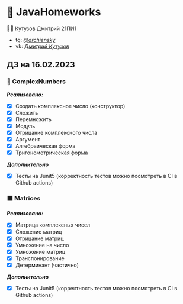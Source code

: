 # 📔 JavaHomeworks
👨‍🎓 Кутузов Дмитрий 21ПИ1
* tg: *[@archiensky](https://archiensky.t.me)*
* vk: *[Дмитрий Кутузов](https://vk.com/archietotsamblu)*

## ДЗ на 16.02.2023
### 🧮 ComplexNumbers
***Реализовано:***
 - [X] Создать комплексное число (конструктор)
 - [X] Сложить
 - [X] Перемножить
 - [X] Модуль
 - [X] Отрицание комплексного числа
 - [X] Аргумент
 - [X] Алгебраическая форма
 - [X] Тригонометрическая форма

***Дополнительно***
 - [X] Тесты на Junit5 (корректность тестов можно посмотреть в CI в Github actions)

### ⬛ Matrices
***Реализовано:***
 - [X] Матрица комплексных чисел
 - [X] Сложение матриц
 - [X] Отрицание матриц
 - [X] Умножение на число
 - [X] Умножение матриц
 - [X] Транспонирование
 - [X] Детерминант (частично)

***Дополнительно***
- [X] Тесты на Junit5 (корректность тестов можно посмотреть в CI в Github actions)
